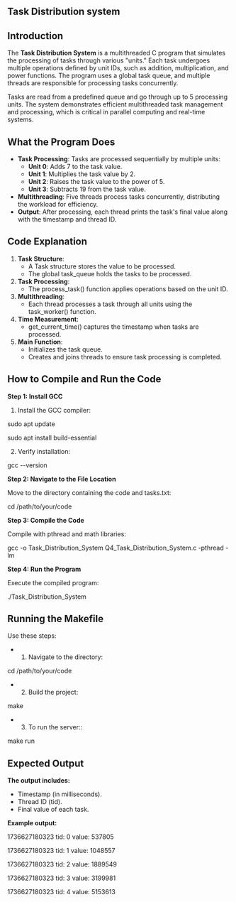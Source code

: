 ## **Task Distribution system**

## Introduction

The **Task Distribution System** is a multithreaded C program that simulates the processing of tasks through various "units." Each task undergoes multiple operations defined by unit IDs, such as addition, multiplication, and power functions. The program uses a global task queue, and multiple threads are responsible for processing tasks concurrently.

Tasks are read from a predefined queue and go through up to 5 processing units. The system demonstrates efficient multithreaded task management and processing, which is critical in parallel computing and real-time systems.

## What the Program Does

- **Task Processing**: Tasks are processed sequentially by multiple units:
  - **Unit 0**: Adds 7 to the task value.
  - **Unit 1**: Multiplies the task value by 2.
  - **Unit 2**: Raises the task value to the power of 5.
  - **Unit 3**: Subtracts 19 from the task value.
- **Multithreading**: Five threads process tasks concurrently, distributing the workload for efficiency.
- **Output**: After processing, each thread prints the task's final value along with the timestamp and thread ID.

## Code Explanation

1. **Task Structure**:
    - A Task structure stores the value to be processed.
    - The global task_queue holds the tasks to be processed.
2. **Task Processing**:
    - The process_task() function applies operations based on the unit ID.
3. **Multithreading**:
    - Each thread processes a task through all units using the task_worker() function.
4. **Time Measurement**:
    - get_current_time() captures the timestamp when tasks are processed.
5. **Main Function**:
    - Initializes the task queue.
    - Creates and joins threads to ensure task processing is completed.

## How to Compile and Run the Code

**Step 1: Install GCC**

1. Install the GCC compiler:

sudo apt update

sudo apt install build-essential

2. Verify installation:

gcc --version

**Step 2: Navigate to the File Location**

Move to the directory containing the code and tasks.txt:

cd /path/to/your/code

**Step 3: Compile the Code**

Compile with pthread and math libraries:

gcc -o Task_Distribution_System Q4_Task_Distribution_System.c -pthread -lm

**Step 4: Run the Program**

Execute the compiled program:

./Task_Distribution_System

## Running the Makefile

Use these steps:

- 1. Navigate to the directory:

cd /path/to/your/code

- 2. Build the project:

make

- 3. To run the server::

make run

## Expected Output

**The output includes:**

- Timestamp (in milliseconds).
- Thread ID (tid).
- Final value of each task.

**Example output:**

1736627180323 tid: 0 value: 537805

1736627180323 tid: 1 value: 1048557

1736627180323 tid: 2 value: 1889549

1736627180323 tid: 3 value: 3199981

1736627180323 tid: 4 value: 5153613